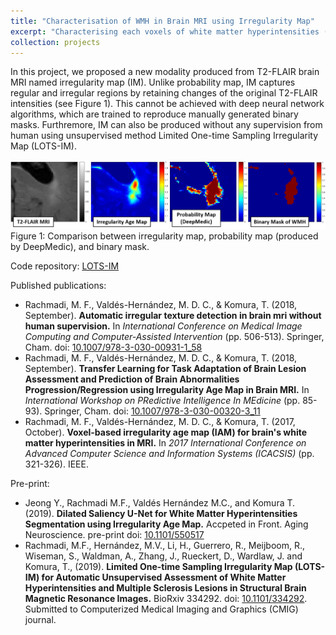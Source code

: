 ```yaml
---
title: "Characterisation of WMH in Brain MRI using Irregularity Map"
excerpt: "Characterising each voxels of white matter hyperintensities (WMH) in brain T2-FLAIR MRI based on its texture(s).<br/><img src='/images/im.png'>"
collection: projects
---
```


In this project, we proposed a new modality produced from T2-FLAIR brain MRI named irregularity map (IM). Unlike probability map, IM captures regular and irregular regions by retaining changes of the original T2-FLAIR intensities (see Figure 1). This cannot be achieved with deep neural network algorithms, which are trained to reproduce manually generated binary masks. Furthremore, IM can also be produced without any supervision from human using unsupervised method Limited One-time Sampling Irregularity Map (LOTS-IM).

![alt text](/images/im.png "Visualisation of LOTS-IM vs. others")
Figure 1: Comparison between irregularity map, probability map (produced by DeepMedic), and binary mask.

Code repository: [LOTS-IM](https://github.com/febrianrachmadi/lots-iam-gpu)

Published publications:
 - Rachmadi, M. F., Valdés-Hernández, M. D. C., & Komura, T. (2018, September). **Automatic irregular texture detection in brain mri without human supervision.** In _International Conference on Medical Image Computing and Computer-Assisted Intervention_ (pp. 506-513). Springer, Cham. doi: [10.1007/978-3-030-00931-1_58](10.1007/978-3-030-00931-1_58)
 - Rachmadi, M. F., Valdés-Hernández, M. D. C., & Komura, T. (2018, September). **Transfer Learning for Task Adaptation of Brain Lesion Assessment and Prediction of Brain Abnormalities Progression/Regression using Irregularity Age Map in Brain MRI.** In _International Workshop on PRedictive Intelligence In MEdicine_ (pp. 85-93). Springer, Cham. doi: [10.1007/978-3-030-00320-3_11](10.1007/978-3-030-00320-3_11)
 - Rachmadi, M. F., Valdés-Hernández, M. D. C., & Komura, T. (2017, October). **Voxel-based irregularity age map (IAM) for brain's white matter hyperintensities in MRI.** In _2017 International Conference on Advanced Computer Science and Information Systems (ICACSIS)_ (pp. 321-326). IEEE.

Pre-print:
 - Jeong Y., Rachmadi M.F., Valdés Hernández M.C., and Komura T. (2019). **Dilated Saliency U-Net for White Matter Hyperintensities Segmentation using Irregularity Age Map.** Accpeted in Front. Aging Neuroscience. pre-print doi: [10.1101/550517](https://doi.org/10.1101/550517)
 - Rachmadi, M.F., Hernández, M.V., Li, H., Guerrero, R., Meijboom, R., Wiseman, S., Waldman, A., Zhang, J., Rueckert, D., Wardlaw, J. and Komura, T., (2019). **Limited One-time Sampling Irregularity Map (LOTS-IM) for Automatic Unsupervised Assessment of White Matter Hyperintensities and Multiple Sclerosis Lesions in Structural Brain Magnetic Resonance Images.** BioRxiv 334292. doi: [10.1101/334292](https://doi.org/10.1101/334292). Submitted to Computerized Medical Imaging and Graphics (CMIG) journal.
